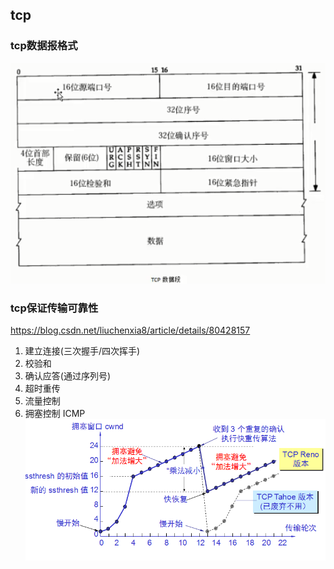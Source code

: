 ## tcp

### tcp数据报格式

![](media/1.png)

### tcp保证传输可靠性

https://blog.csdn.net/liuchenxia8/article/details/80428157

1. 建立连接(三次握手/四次挥手)
2. 校验和
3. 确认应答(通过序列号)
4. 超时重传
5. 流量控制
6. 拥塞控制
ICMP
![](media/2.png)